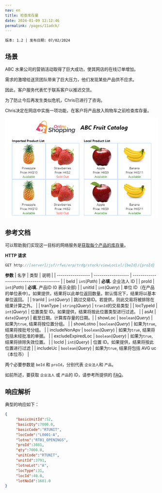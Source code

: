 ```yaml
---
nav: en
title: 检查库存量
date: 2024-01-09 12:12:46
permalink: /pages/11adck/
---
```


`版本: 1.2 | 发布日期: 07/02/2024`

## 场景

ABC 水果公司的营销活动取得了巨大成功，使其网店的在线订单增加。 

需求的激增给送货团队带来了巨大压力，他们发现某些产品供不应求。

因此，客户服务代表忙于联系客户以推迟交货。

为了防止今后再发生类似危机，Chris已进行了咨询。 

Chris决定在网店中实施一项功能，在客户将产品放入购物车之前检查库存量。

![wst20](/assets/wst20.png)

## 参考文档

可以帮助我们实现这一目标的网络服务是[获取每个产品的库存量](/pages/cae7db/#get-inventory-level-per-product)。

**HTTP 请求**
```java
GET http://[server]/jsf/rfws/erp/trdg/stock/viewLocLvl/{beId}/{proId}
```

**参数**
| 名字              | 类型               | 说明                              |
| ----------------- | ------------------ | ---------------------------------------- |
| beId              | `int`(*Path*)      | **必填.** 企业法人 ID         |
| proId             | `int`(*Path*)      | **必填.** 产品ID (0 表示全部)   |
| unitId            | `int`(*Query*)     | 单位 ID（在产品的单位表中）。如果提供，结果将以此单位返回数量。默认情况下，结果将以基本单位返回。 |
| tranId            | `int`(*Query*)     | 跳过交易ID。若提供，则此交易将被排除在结果计算之外。 |
| tranType          | `string`(*Query*)  | `tranId`的交易类型        |
| locTypeId         | `int`(*Query*)     | 位置类型 ID。如果提供，结果将按此位置类型进行过滤。 |
| asAt              | `date`(*Query*)    | 截至日期。计算库存量的日期。|
| showLoc           | `boolean`(*Query*) | 如果为`true`, 结果将按位置分组。 |
| showLotno         | `boolean`(*Query*) | 如果为`true`, 结果将按批号分组。 |
| includeNonApv     | `boolean`(*Query*) | 如果为`true`, 结果将包括未经批准的单据。 |
| excludeExpiredLoc | `boolean`(*Query*) | 如果为`true`, 结果将排除失效位置。 |
| locId             | `int`(*Query*)     | 位置 ID。如果提供，结果将按此位置进行过滤 |
| includeUc         | `boolean`(*Query*) | 如果为`true`, 结果将包括 AVG uc（本位币） |

两个必要参数是 `beId` 和 `proId`，分别代表 `企业法人`和 `产品`。

如前所述，要获取 `企业法人` 或 `产品`的 ID，请参考所提供的 [FAQ](/pages/2680cf/#faq)。

## 响应解析

典型的响应如下：

```json
{
     "basicUnitId":52,
     "basicQty":7000.0,
     "basicCode":"RTUNIT",
     "locCode":"L0001-A",
     "lotno":"RT01_OPENINGS",
     "proId":3081,
     "qty":7000.0,
     "unitCode":"RTUNIT",
     "unitId":3791,
     "lotnoLot":"A",
     "locType":31,
     "locId":40.0,
     "lotNoId":1681.0
}
```